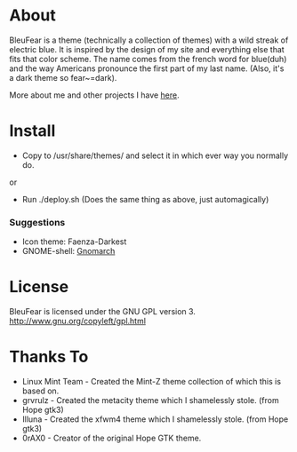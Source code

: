 About
=====
BleuFear is a theme (technically a collection of themes) with a wild 
streak of electric blue. It is inspired by the design of my site and 
everything else that fits that color scheme. The name comes from the 
french word for blue(duh) and the way Americans pronounce the first part 
of my last name. (Also, it's a dark theme so fear~=dark).

More about me and other projects I have [here](http://www.maxfierke.com/about).

Install
=======
- Copy to /usr/share/themes/ and select it in which ever way you normally do.

or

- Run ./deploy.sh (Does the same thing as above, just automagically)

### Suggestions
- Icon theme: Faenza-Darkest
- GNOME-shell: [Gnomarch](http://alucryd.deviantart.com/art/Gnome-Shell-GnomArch-245249611)

License
=======
BleuFear is licensed under the GNU GPL version 3.
<http://www.gnu.org/copyleft/gpl.html>

Thanks To
=========
- Linux Mint Team - Created the Mint-Z theme collection of which this is 
based on.
- grvrulz - Created the metacity theme which I shamelessly 
stole. (from Hope gtk3)
- Illuna - Created the xfwm4 theme which I shamelessly stole. (from Hope 
gtk3)
- 0rAX0 - Creator of the original Hope GTK theme.
